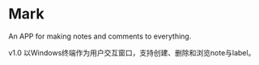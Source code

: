 # Mark
An APP for making notes and comments to everything.

v1.0
以Windows终端作为用户交互窗口，支持创建、删除和浏览note与label。
